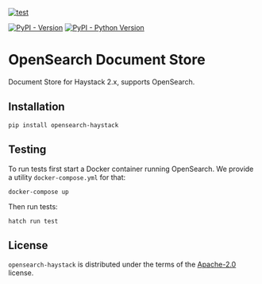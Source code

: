 [![test](https://github.com/deepset-ai/haystack-core-integrations/actions/workflows/opensearch.yml/badge.svg)](https://github.com/deepset-ai/haystack-core-integrations/actions/workflows/opensearch.yml)

[![PyPI - Version](https://img.shields.io/pypi/v/opensearch-haystack.svg)](https://pypi.org/project/opensearch-haystack)
[![PyPI - Python Version](https://img.shields.io/pypi/pyversions/opensearch-haystack.svg)](https://pypi.org/project/opensearch-haystack)

# OpenSearch Document Store

Document Store for Haystack 2.x, supports OpenSearch.

## Installation

```console
pip install opensearch-haystack
```

## Testing

To run tests first start a Docker container running OpenSearch. We provide a utility `docker-compose.yml` for that:

```console
docker-compose up
```

Then run tests:

```console
hatch run test
```

## License

`opensearch-haystack` is distributed under the terms of the [Apache-2.0](https://spdx.org/licenses/Apache-2.0.html) license.
